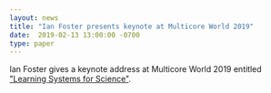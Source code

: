 ```yaml
---
layout: news
title: "Ian Foster presents keynote at Multicore World 2019"
date:  2019-02-13 13:00:00 -0700
type: paper
---
```


Ian Foster gives a keynote address at Multicore World 2019 entitled ["Learning Systems for Science"](https://multicore.world/speakers/ian-foster/).